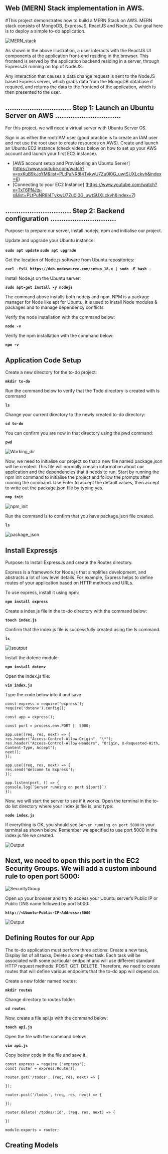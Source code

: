 ## Web (MERN) Stack implementation in AWS.

#This project demonstrates how to build a MERN Stack on AWS. MERN stack consists of MongoDB, ExpressJS, ReactJS and Node.js. Our goal here is to deploy a simple to-do application.

![MERN_stack](./images/MERN-stack.png)

As shown in the above illustration, a user interacts with the ReactJS UI components at the application front-end residing in the browser. This frontend is served by the application backend residing in a server, through ExpressJS running on top of NodeJS.

Any interaction that causes a data change request is sent to the NodeJS based Express server, which grabs data from the MongoDB database if required, and returns the data to the frontend of the application, which is then presented to the user.

## .............................. Step 1: Launch an Ubuntu Server on AWS ..............................

For this project, we will need a virtual server with Ubuntu Server OS.

Sign in as either the root/IAM user (good practice is to create an IAM user and not use the root user to create resources on AWS).
Create and launch an Ubuntu EC2 instance (check videos below on how to set up your AWS account and launch your first EC2 instance).

- [AWS account setup and Provisioning an Ubuntu Server] (https://www.youtube.com/watch?v=xxKuB9kJoYM&list=PLtPuNR8I4TvkwU7Zu0l0G_uwtSUXLckvh&index=6)
- [Connecting to your EC2 Instance] (https://www.youtube.com/watch?v=TxT6PNJts-s&list=PLtPuNR8I4TvkwU7Zu0l0G_uwtSUXLckvh&index=7)

## .............................. Step 2: Backend configuration ..............................

Purpose: to prepare our server, install nodejs, npm and initialise our project.

Update and upgrade your Ubuntu instance:

**`sudo apt update`**
**`sudo apt upgrade`**

Get the location of Node.js software from Ubuntu repositories:

**`curl -fsSL https://deb.nodesource.com/setup_18.x | sudo -E bash -`**

Install Node.js on the Ubuntu server:

**`sudo apt-get install -y nodejs`**

The command above installs both nodejs and npm. NPM is a package manager for Node like apt for Ubuntu, it is used to install Node modules & packages and to manage dependency conflicts.

Verify the node installation with the command below:

**`node -v`**

Verify the npm installation with the command below:

**`npm -v`**

## **Application Code Setup**

Create a new directory for the to-do project:

**`mkdir to-do`**

Run the command below to verify that the Todo directory is created with ls command

**`ls`**

Change your current directory to the newly created to-do directory:

**`cd to-do`**

You can confirm you are now in that directory using the pwd command:

**`pwd`**

![Working_dir](.images/pwd.png)

Now, we need to initialise our project so that a new file named package.json will be created. This file will normally contain information about our application and the dependencies that it needs to run. Start by running the npm init command to initialise the project and follow the prompts after running the command. Use Enter to accept the default values, then accept to write out the package.json file by typing yes.

**`nmp init`**

![npm_init](./images/npminit.png)

Run the command ls to confirm that you have package.json file created.

**`ls`**

![package_json](./images/packagejson.png)

## **Install Expressjs**

Purpose: to Install ExpressJs and create the Routes directory.

Express is a framework for Node.js that simplifies development, and abstracts a lot of low level details. For example, Express helps to define routes of your application based on HTTP methods and URLs.

To use express, install it using npm:

**`npm install express`**

Create a index.js file in the to-do directory with the command below:

**`touch index.js`**

Confirm that the index.js file is successfully created using the ls command.

**`ls`**

![lsoutput](./images/lsoutput.png)

Install the dotenc module:

**`npm install dotenv`**

Open the index.js file:

**`vim index.js`**

Type the code below into it and save

```
const express = require('express');
require('dotenv').config();

const app = express();

const port = process.env.PORT || 5000;

app.use((req, res, next) => {
res.header("Access-Control-Allow-Origin", "\*");
res.header("Access-Control-Allow-Headers", "Origin, X-Requested-With, Content-Type, Accept");
next();
});

app.use((req, res, next) => {
res.send('Welcome to Express');
});

app.listen(port, () => {
console.log(`Server running on port ${port}`)
});
```

Now, we will start the server to see if it works. Open the terminal in the to-do list directory where your index.js file is, and type:

**`node index.js`**

If everything is OK, you should see ```Server running on port 5000``` in your terminal as shown below. Remember we specified to use port 5000 in the index.js file we created.

![Output](./images/nodeoutput.png)

## **Next, we need to open this port in the EC2 Security Groups. We will add a custom inbound rule to open port 5000:**

![SecurityGroup](./images/inboudrule.png)

Open up your browser and try to access your Ubuntu server’s Public IP or Public DNS name followed by port 5000:

**`http://<Ubuntu-Public-IP-Address>:5000`**

![Output](./images/expressonbrowser.png)

## **Defining Routes for our App**

The to-do application must perform three actions: Create a new task, Display list of all tasks, Delete a completed task. Each task will be associated with some particular endpoint and will use different standard HTTP request methods: POST, GET, DELETE. Therefore, we need to create routes that will define various endpoints that the to-do app will depend on.

Create a new folder named routes:

**`mkdir routes`**

Change directory to routes folder:

**`cd routes`**

Now, create a file api.js with the command below:

**`touch api.js`**

Open the file with the command below:

**`vim api.js`**

Copy below code in the file and save it.

```
const express = require ('express');
const router = express.Router();

router.get('/todos', (req, res, next) => {

});

router.post('/todos', (req, res, next) => {

});

router.delete('/todos/:id', (req, res, next) => {

})

module.exports = router;
```

## **Creating Models**